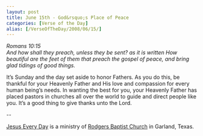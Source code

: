 ```yaml
---
layout: post
title: June 15th - God&rsquo;s Place of Peace
categories: [Verse of the Day]
alias: [/VerseOfTheDay/2008/06/15/]
---
```


_Romans 10:15  
And how shall they preach, unless they be sent? as it is written How
beautiful are the feet of them that preach the gospel of peace, and
bring glad tidings of good things._

It&rsquo;s Sunday and the day set aside to honor Fathers. As you do
this, be thankful for your Heavenly Father and His love and compassion
for every human being&rsquo;s needs. In wanting the best for you, your
Heavenly Father has placed pastors in churches all over the world to
guide and direct people like you. It&rsquo;s a good thing to give
thanks unto the Lord.

 --

<a href=http://jesuseveryday.net>Jesus Every Day</a> is a ministry of <a href=http://rodgersbaptist.net>Rodgers Baptist Church</a> in Garland, Texas.
